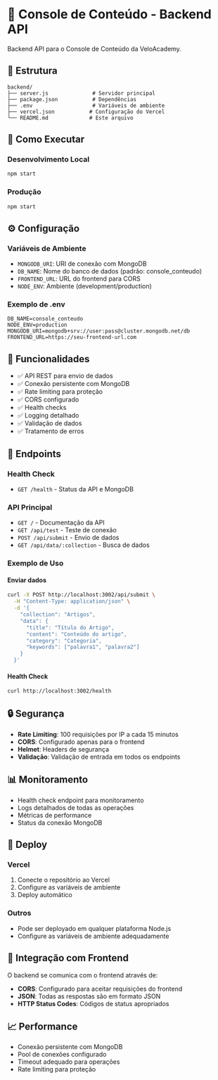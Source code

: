 # 🔧 Console de Conteúdo - Backend API

Backend API para o Console de Conteúdo da VeloAcademy.

## 📁 Estrutura

```
backend/
├── server.js              # Servidor principal
├── package.json           # Dependências
├── .env                   # Variáveis de ambiente
├── vercel.json           # Configuração do Vercel
└── README.md             # Este arquivo
```

## 🚀 Como Executar

### Desenvolvimento Local
```bash
npm start
```

### Produção
```bash
npm start
```

## ⚙️ Configuração

### Variáveis de Ambiente
- `MONGODB_URI`: URI de conexão com MongoDB
- `DB_NAME`: Nome do banco de dados (padrão: console_conteudo)
- `FRONTEND_URL`: URL do frontend para CORS
- `NODE_ENV`: Ambiente (development/production)

### Exemplo de .env
```env
DB_NAME=console_conteudo
NODE_ENV=production
MONGODB_URI=mongodb+srv://user:pass@cluster.mongodb.net/db
FRONTEND_URL=https://seu-frontend-url.com
```

## 🔧 Funcionalidades

- ✅ API REST para envio de dados
- ✅ Conexão persistente com MongoDB
- ✅ Rate limiting para proteção
- ✅ CORS configurado
- ✅ Health checks
- ✅ Logging detalhado
- ✅ Validação de dados
- ✅ Tratamento de erros

## 📡 Endpoints

### Health Check
- `GET /health` - Status da API e MongoDB

### API Principal
- `GET /` - Documentação da API
- `GET /api/test` - Teste de conexão
- `POST /api/submit` - Envio de dados
- `GET /api/data/:collection` - Busca de dados

### Exemplo de Uso

#### Enviar dados
```bash
curl -X POST http://localhost:3002/api/submit \
  -H "Content-Type: application/json" \
  -d '{
    "collection": "Artigos",
    "data": {
      "title": "Título do Artigo",
      "content": "Conteúdo do artigo",
      "category": "Categoria",
      "keywords": ["palavra1", "palavra2"]
    }
  }'
```

#### Health Check
```bash
curl http://localhost:3002/health
```

## 🔒 Segurança

- **Rate Limiting**: 100 requisições por IP a cada 15 minutos
- **CORS**: Configurado apenas para o frontend
- **Helmet**: Headers de segurança
- **Validação**: Validação de entrada em todos os endpoints

## 📊 Monitoramento

- Health check endpoint para monitoramento
- Logs detalhados de todas as operações
- Métricas de performance
- Status da conexão MongoDB

## 🚀 Deploy

### Vercel
1. Conecte o repositório ao Vercel
2. Configure as variáveis de ambiente
3. Deploy automático

### Outros
- Pode ser deployado em qualquer plataforma Node.js
- Configure as variáveis de ambiente adequadamente

## 🔗 Integração com Frontend

O backend se comunica com o frontend através de:

- **CORS**: Configurado para aceitar requisições do frontend
- **JSON**: Todas as respostas são em formato JSON
- **HTTP Status Codes**: Códigos de status apropriados

## 📈 Performance

- Conexão persistente com MongoDB
- Pool de conexões configurado
- Timeout adequado para operações
- Rate limiting para proteção
